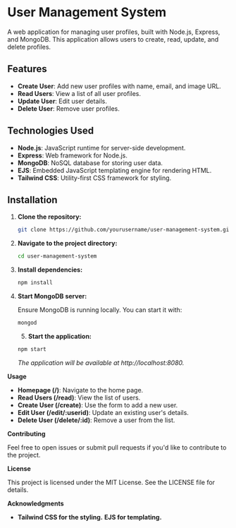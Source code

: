 # User Management System

A web application for managing user profiles, built with Node.js, Express, and MongoDB. This application allows users to create, read, update, and delete profiles.

## Features

- **Create User**: Add new user profiles with name, email, and image URL.
- **Read Users**: View a list of all user profiles.
- **Update User**: Edit user details.
- **Delete User**: Remove user profiles.

## Technologies Used

- **Node.js**: JavaScript runtime for server-side development.
- **Express**: Web framework for Node.js.
- **MongoDB**: NoSQL database for storing user data.
- **EJS**: Embedded JavaScript templating engine for rendering HTML.
- **Tailwind CSS**: Utility-first CSS framework for styling.

## Installation

1. **Clone the repository:**

   ```bash
   git clone https://github.com/yourusername/user-management-system.git
   ```
   
2. **Navigate to the project directory:**

   ```bash
   cd user-management-system
   ```
3. **Install dependencies:**

   ```bash
   npm install
   ```
4. **Start MongoDB server:**
   
   Ensure MongoDB is running locally. You can start it with:
   
   ```bash
   mongod
   ```
   5. **Start the application:**
   ```bash
   npm start
   ```
   *The application will be available at http://localhost:8080.*
   
**Usage**  

- **Homepage (/)**: Navigate to the home page.
- **Read Users (/read)**: View the list of users.
- **Create User (/create)**: Use the form to add a new user.
- **Edit User (/edit/:userid)**: Update an existing user's details.
- **Delete User (/delete/:id)**: Remove a user from the list.
  
**Contributing**  

Feel free to open issues or submit pull requests if you'd like to contribute to the project.  

  
**License**  

This project is licensed under the MIT License. See the LICENSE file for details.  

  

**Acknowledgments**  

- **Tailwind CSS for the styling.**
**EJS for templating.**
   

